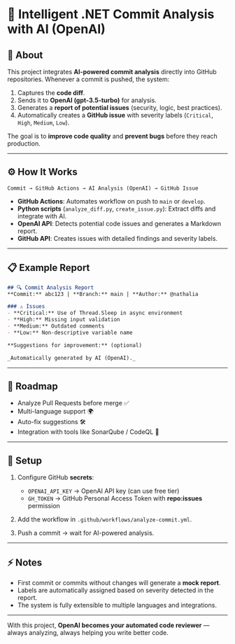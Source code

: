 # 🤖 Intelligent .NET Commit Analysis with AI (OpenAI)

## 📌 About

This project integrates **AI-powered commit analysis** directly into GitHub repositories.
Whenever a commit is pushed, the system:

1. Captures the **code diff**.
2. Sends it to **OpenAI (gpt-3.5-turbo)** for analysis.
3. Generates a **report of potential issues** (security, logic, best practices).
4. Automatically creates a **GitHub issue** with severity labels (`Critical`, `High`, `Medium`, `Low`).

The goal is to **improve code quality** and **prevent bugs** before they reach production.

---

## ⚙️ How It Works

```plaintext
Commit → GitHub Actions → AI Analysis (OpenAI) → GitHub Issue
```

* **GitHub Actions**: Automates workflow on push to `main` or `develop`.
* **Python scripts** (`analyze_diff.py`, `create_issue.py`): Extract diffs and integrate with AI.
* **OpenAI API**: Detects potential code issues and generates a Markdown report.
* **GitHub API**: Creates issues with detailed findings and severity labels.

---

## 📋 Example Report

```markdown
## 🔍 Commit Analysis Report
**Commit:** abc123 | **Branch:** main | **Author:** @nathalia  

### ⚠️ Issues
- **Critical:** Use of Thread.Sleep in async environment  
- **High:** Missing input validation  
- **Medium:** Outdated comments  
- **Low:** Non-descriptive variable name  

**Suggestions for improvement:** (optional)

_Automatically generated by AI (OpenAI)._
```

---

## 🚀 Roadmap

* Analyze Pull Requests before merge ✅
* Multi-language support 🌍
* Auto-fix suggestions 🛠️
* Integration with tools like SonarQube / CodeQL 🔐

---

## 🔑 Setup

1. Configure GitHub **secrets**:

   * `OPENAI_API_KEY` → OpenAI API key (can use free tier)
   * `GH_TOKEN` → GitHub Personal Access Token with **repo:issues** permission

2. Add the workflow in `.github/workflows/analyze-commit.yml`.

3. Push a commit → wait for AI-powered analysis.

---

## ⚡ Notes

* First commit or commits without changes will generate a **mock report**.
* Labels are automatically assigned based on severity detected in the report.
* The system is fully extensible to multiple languages and integrations.

---

With this project, **OpenAI becomes your automated code reviewer** — always analyzing, always helping you write better code.